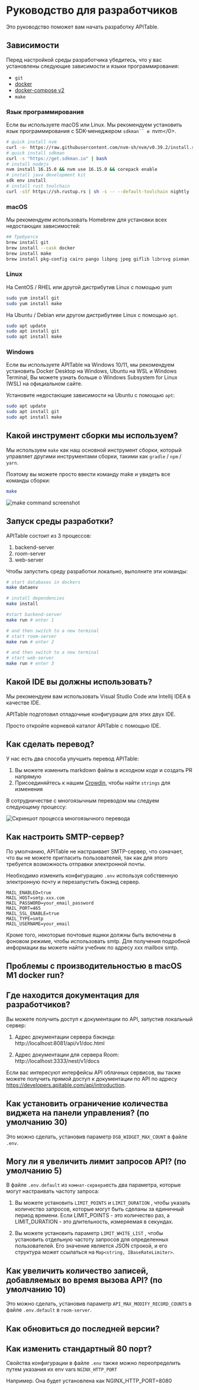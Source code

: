 # Руководство для разработчиков

Это руководство поможет вам начать разработку APITable.

## Зависимости

Перед настройкой среды разработчика убедитесь, что у вас установлены следующие зависимости и языки программирования:

- `git`
- [docker](https://docs.docker.com/engine/install/)
- [docker-compose v2](https://docs.docker.com/engine/install/)
- `make`


### Язык программирования

Если вы используете macOS или Linux. Мы рекомендуем установить язык программирования с SDK-менеджером `sdkman`` и `nvm</0>.

```bash
# quick install nvm
curl -o- https://raw.githubusercontent.com/nvm-sh/nvm/v0.39.2/install.sh | bash
# quick install sdkman
curl -s "https://get.sdkman.io" | bash
# install nodejs 
nvm install 16.15.0 && nvm use 16.15.0 && corepack enable
# install java development kit
sdk env install
# install rust toolchain
curl -sSf https://sh.rustup.rs | sh -s -- --default-toolchain nightly --profile minimal -y && source "$HOME/.cargo/env"
```

### macOS

Мы рекомендуем использовать Homebrew для установки всех недостающих зависимостей:

```bash
## Требуется
brew install git
brew install --cask docker
brew install make
brew install pkg-config cairo pango libpng jpeg giflib librsvg pixman
```

### Linux

На CentOS / RHEL или другой дистрибутив Linux с помощью yum

```bash
sudo yum install git
sudo yum install make
```

На Ubuntu / Debian или другом дистрибутиве Linux с помощью  `apt`.

```bash
sudo apt update
sudo apt install git
sudo apt install make
```


### Windows

Если вы используете APITable на Windows 10/11, мы рекомендуем установить Docker Desktop на Windows, Ubuntu на WSL и Windows Terminal, Вы можете узнать больше о Windows Subsystem for Linux (WSL) на официальном сайте.

Установите недостающие зависимости на Ubuntu с помощью `apt`:

```bash
sudo apt update
sudo apt install git
sudo apt install make
```


## Какой инструмент сборки мы используем?

Мы используем `make` как наш основной инструмент сборки, который управляет другими инструментами сборки, такими как `gradle` / `npm` / `yarn`.

Поэтому вы можете просто ввести команду make и увидеть все команды сборки:

```bash
make
```

![make command screenshot](../static/make.png)



## Запуск среды разработки?

APITable состоит из 3 процессов:

1. backend-server
2. room-server
3. web-server

Чтобы запустить среду разработки локально, выполните эти команды:

```bash
# start databases in dockers
make dataenv 

# install dependencies
make install 

#start backend-server
make run # enter 1  

# and then switch to a new terminal
# start room-server
make run # enter 2

# and then switch to a new terminal
# start web-server
make run # enter 3

```




## Какой IDE вы должны использовать?

Мы рекомендуем вам использовать Visual Studio Code или Intellij IDEA в качестве IDE.

APITable подготовил отладочные конфигурации для этих двух IDE.

Просто откройте корневой каталог APITable с помощью IDE.



## Как сделать перевод?

У нас есть два способа улучшить перевод APITable:

1. Вы можете изменить markdown файлы в исходном коде и создать PR напрямую
2. Присоединяйтесь к нашим [Crowdin](https://crowdin.com/project/apitablecode), чтобы найти `strings` для изменения

В сотрудничестве с многоязычным переводом мы следуем следующему процессу:

![Скриншот процесса многоязычного перевода](../static/collaboration_of_multilingual_translation.png)

## Как настроить SMTP-сервер?

По умолчанию, APITable не настраивает SMTP-сервер, что означает, что вы не можете пригласить пользователей, так как для этого требуется возможность отправки электронной почты.

Необходимо изменить конфигурацию `.env` используя собственную электронную почту и перезапустить бэкэнд сервер.

```
MAIL_ENABLED=true
MAIL_HOST=smtp.xxx.com
MAIL_PASSWORD=your_email_password
MAIL_PORT=465
MAIL_SSL_ENABLE=true
MAIL_TYPE=smtp
MAIL_USERNAME=your_email
```

Кроме того, некоторые почтовые ящики должны быть включены в фоновом режиме, чтобы использовать smtp. Для получения подробной информации вы можете найти учебник по адресу xxx mailbox smtp.


## Проблемы с производительностью в macOS M1 docker run?

## Где находится документация для разработчиков?

Вы можете получить доступ к документации по API, запустив локальный сервер:

1. Адрес документации сервера бэкэнда: http://localhost:8081/api/v1/doc.html

2. Адрес документации для сервера Room: http://localhost:3333/nest/v1/docs

Если вас интересуют интерфейсы API облачных сервисов, вы также можете получить прямой доступ к документации по API по адресу https://developers.apitable.com/api/introduction.

## Как установить ограничение количества виджета на панели управления? (по умолчанию 30)

Это можно сделать, установив параметр `DSB_WIDGET_MAX_COUNT` в файле `.env`.

## Могу ли я увеличить лимит запросов API? (по умолчанию 5)

В файле `.env.default` из `комнат-сервера`есть два параметра, которые могут настраивать частоту запроса:

1. Вы можете установить `LIMIT_POINTS` и `LIMIT_DURATION` , чтобы указать количество запросов, которые могут быть сделаны за единичный период времени. Если LIMIT_POINTS - это количество раз, а LIMIT_DURATION - это длительность, измеряемая в секундах.

2. Вы можете установить параметр `LIMIT_WHITE_LIST` , чтобы установить отдельную частоту запросов для определенных пользователей. Его значение является JSON строкой, и его структура может ссылаться на `Map<string, IBaseRateLimiter>`.

## Как увеличить количество записей, добавляемых во время вызова API? (по умолчанию 10)

Это можно сделать, установив параметр `API_MAX_MODIFY_RECORD_COUNTS` в файле `.env.default` в `room-server`.


## Как обновиться до последней версии?


## Как изменить стандартный 80 порт?
Свойства конфигурации в файле `.env` также можно переопределить путем указания их env vars `NGINX_HTTP_PORT`

Например. Она будет установлена как NGINX_HTTP_PORT=8080